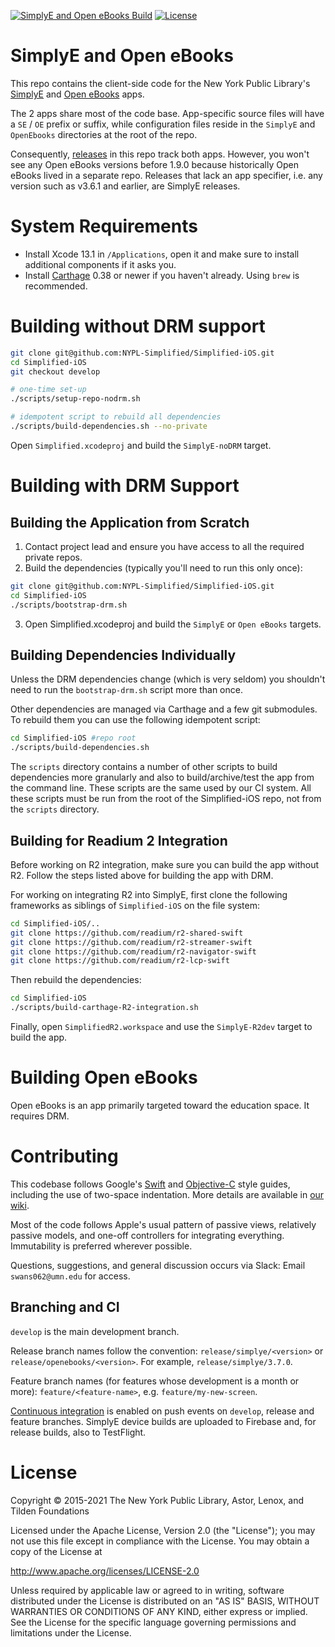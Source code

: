 [![SimplyE and Open eBooks Build](https://github.com/NYPL-Simplified/Simplified-iOS/workflows/SimplyE%20and%20Open%20eBooks%20Build/badge.svg)](https://github.com/NYPL-Simplified/Simplified-iOS/actions?query=workflow%3A%22SimplyE%20and%20Open%20eBooks%20Build%22) [![License](https://img.shields.io/badge/License-Apache%202.0-blue.svg)](https://opensource.org/licenses/Apache-2.0)

# SimplyE and Open eBooks

This repo contains the client-side code for the New York Public Library's [SimplyE](https://www.nypl.org/books-music-movies/ebookcentral/simplye) and [Open eBooks](https://openebooks.net) apps.

The 2 apps share most of the code base. App-specific source files will have a `SE` / `OE` prefix or suffix, while configuration files reside in the `SimplyE` and `OpenEbooks` directories at the root of the repo. 

Consequently, [releases](https://github.com/NYPL-Simplified/Simplified-iOS/releases) in this repo track both apps. However, you won't see any Open eBooks versions before 1.9.0 because historically Open eBooks lived in a separate repo. Releases that lack an app specifier, i.e. any version such as v3.6.1 and earlier, are SimplyE releases.

# System Requirements

- Install Xcode 13.1 in `/Applications`, open it and make sure to install additional components if it asks you.
- Install [Carthage](https://github.com/Carthage/Carthage) 0.38 or newer if you haven't already. Using `brew` is recommended.

# Building without DRM support

```bash
git clone git@github.com:NYPL-Simplified/Simplified-iOS.git
cd Simplified-iOS
git checkout develop

# one-time set-up
./scripts/setup-repo-nodrm.sh

# idempotent script to rebuild all dependencies
./scripts/build-dependencies.sh --no-private
```
Open `Simplified.xcodeproj` and build the `SimplyE-noDRM` target.

# Building with DRM Support

## Building the Application from Scratch

01. Contact project lead and ensure you have access to all the required private repos.
02. Build the dependencies (typically you'll need to run this only once):
```bash
git clone git@github.com:NYPL-Simplified/Simplified-iOS.git
cd Simplified-iOS
./scripts/bootstrap-drm.sh
```
03. Open Simplified.xcodeproj and build the `SimplyE` or `Open eBooks` targets.

## Building Dependencies Individually

Unless the DRM dependencies change (which is very seldom) you shouldn't need to run the `bootstrap-drm.sh` script more than once.

Other dependencies are managed via Carthage and a few git submodules. To rebuild them you can use the following idempotent script:
```bash
cd Simplified-iOS #repo root
./scripts/build-dependencies.sh
```
The `scripts` directory contains a number of other scripts to build dependencies more granularly and also to build/archive/test the app from the command line. These scripts are the same used by our CI system. All these scripts must be run from the root of the Simplified-iOS repo, not from the `scripts` directory.

## Building for Readium 2 Integration

Before working on R2 integration, make sure you can build the app without R2. Follow the steps listed above for building the app with DRM.

For working on integrating R2 into SimplyE, first clone the following frameworks as siblings of `Simplified-iOS` on the file system:
```bash
cd Simplified-iOS/..
git clone https://github.com/readium/r2-shared-swift
git clone https://github.com/readium/r2-streamer-swift
git clone https://github.com/readium/r2-navigator-swift
git clone https://github.com/readium/r2-lcp-swift
```
Then rebuild the dependencies:
```bash
cd Simplified-iOS
./scripts/build-carthage-R2-integration.sh
```
Finally, open `SimplifiedR2.workspace` and use the `SimplyE-R2dev` target to build the app.

# Building Open eBooks

Open eBooks is an app primarily targeted toward the education space. It requires DRM.

# Contributing

This codebase follows Google's [Swift](https://google.github.io/swift/) and [Objective-C](https://google.github.io/styleguide/objcguide.xml) style guides, including the use of two-space indentation. More details are available in [our wiki](https://github.com/NYPL-Simplified/Simplified/wiki/Mobile-client-applications#code-style-1).

Most of the code follows Apple's usual pattern of passive views,
relatively passive models, and one-off controllers for integrating everything.
Immutability is preferred wherever possible.

Questions, suggestions, and general discussion occurs via Slack: Email
`swans062@umn.edu` for access.

## Branching and CI

`develop` is the main development branch.

Release branch names follow the convention: `release/simplye/<version>` or `release/openebooks/<version>`. For example, `release/simplye/3.7.0`.

Feature branch names (for features whose development is a month or more): `feature/<feature-name>`, e.g. `feature/my-new-screen`.

[Continuous integration](https://github.com/NYPL-Simplified/Simplified/wiki/iOS-CI-CD) is enabled on push events on `develop`, release and feature branches. SimplyE device builds are uploaded to Firebase and, for release builds, also to TestFlight.

# License

Copyright © 2015-2021 The New York Public Library, Astor, Lenox, and Tilden Foundations

Licensed under the Apache License, Version 2.0 (the "License");
you may not use this file except in compliance with the License.
You may obtain a copy of the License at

   http://www.apache.org/licenses/LICENSE-2.0

Unless required by applicable law or agreed to in writing, software
distributed under the License is distributed on an "AS IS" BASIS,
WITHOUT WARRANTIES OR CONDITIONS OF ANY KIND, either express or implied.
See the License for the specific language governing permissions and
limitations under the License.

